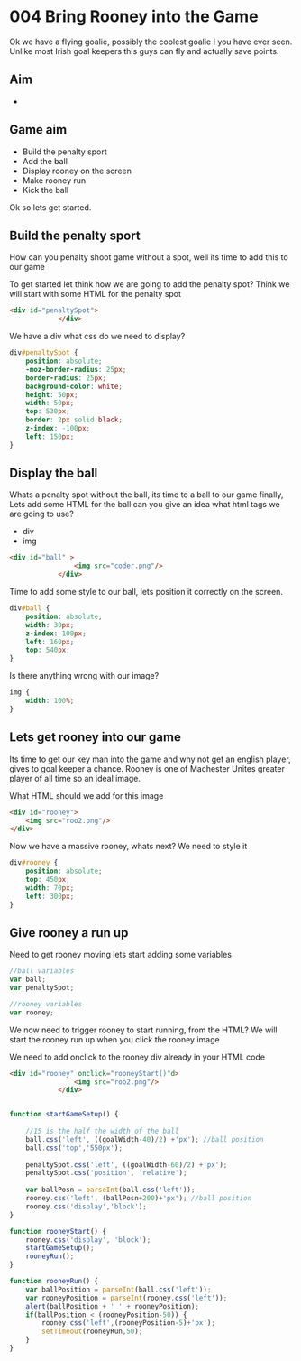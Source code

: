 004 Bring Rooney into the Game
===================================

Ok we have a flying goalie, possibly the coolest goalie I you have 
ever seen.  Unlike most Irish goal keepers this guys can fly and 
actually save points.
 

Aim
---------
* 


Game aim
-----------
* Build the penalty sport
* Add the ball
* Display rooney on the screen
* Make rooney run
* Kick the ball

Ok so lets get started.

Build the penalty sport
-------------
How can you penalty shoot game without a spot, well its time to add this to 
our game

To get started let think how we are going to add the penalty spot? Think
we will start with some HTML for the penalty spot

````html
<div id="penaltySpot">
			</div>
````

We have a div what css do we need to display?

````css
div#penaltySpot {
	position: absolute;
	-moz-border-radius: 25px;
	border-radius: 25px;
	background-color: white;
	height: 50px;
	width: 50px;
	top: 530px;
	border: 2px solid black;
	z-index: -100px;
	left: 150px;
}
````

Display the ball
------------

Whats a penalty spot without the ball, its time to a ball to our game finally,
Lets add some HTML for the ball can you give an idea what html 
tags we are going to use?

* div
* img

````html
<div id="ball" >
				<img src="coder.png"/>
			</div>
````

Time to add some style to our ball, lets position it correctly on the
screen.

````css
div#ball {
	position: absolute;
	width: 30px;
	z-index: 100px;
	left: 160px;
	top: 540px;
}
````

Is there anything wrong with our image? 

````css
img {
	width: 100%;
}
````

Lets get rooney into our game
------------
Its time to get our key man into the game and why not get an english
player, gives to goal keeper a chance.  Rooney is one of Machester Unites
greater player of all time so an ideal image.

What HTML should we add for this image

````html
<div id="rooney">
	<img src="roo2.png"/>
</div>			
````

Now we have a massive rooney, whats next? We need to style it

````css
div#rooney {
	position: absolute;
	top: 450px;
	width: 70px;
	left: 300px;
}
````

Give rooney a run up
------------

Need to get rooney moving lets start adding some variables 

````javascript
//ball variables
var ball;
var penaltySpot;

//rooney variables
var rooney;
````

We now need to trigger rooney to start running, from the HTML? We will 
start the rooney run up when you click the rooney image

We need to add onclick to the rooney div already in your HTML code

````html
<div id="rooney" onclick="rooneyStart()"d>
				<img src="roo2.png"/>
			</div>
````

````javascript

function startGameSetup() {
  	
  	//15 is the half the width of the ball
  	ball.css('left', ((goalWidth-40)/2) +'px'); //ball position
  	ball.css('top','550px');
  	
  	penaltySpot.css('left', ((goalWidth-60)/2) +'px');
  	penaltySpot.css('position', 'relative');
  	
  	var ballPosn = parseInt(ball.css('left'));
  	rooney.css('left', (ballPosn+200)+'px'); //ball position
  	rooney.css('display','block');  	
}

function rooneyStart() {
	rooney.css('display', 'block');
	startGameSetup();
	rooneyRun();
}

function rooneyRun() {
	var ballPosition = parseInt(ball.css('left'));
	var rooneyPosition = parseInt(rooney.css('left'));
	alert(ballPosition + ' ' + rooneyPosition);
	if(ballPosition < (rooneyPosition-50)) {
		rooney.css('left',(rooneyPosition-5)+'px');
		setTimeout(rooneyRun,50);
	} 
}
````


